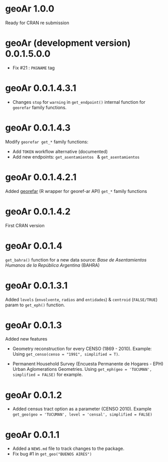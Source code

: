 # geoAr 1.0.0

Ready for CRAN re submission


# geoAr (development version) 0.0.1.5.0.0

- Fix #21 : `PKGNAME` tag


# geoAr 0.0.1.4.3.1

- Changes `stop` for `warning` in `get_endpoint()` internal function for `georefar` family functions. 

# geoAr 0.0.1.4.3

Modify `georefar get_*` family functions:

 - Add  `TOKEN` workflow alternative (documented)
 - Add new endpoints:  `get_asentamientos ` & `get_asentamientos`

# geoAr 0.0.1.4.2.1

Added [georefar](https://github.com/pdelboca/georefar) (R wrapper for georef-ar API) `get_*` family functions 

# geoAr 0.0.1.4.2

First CRAN version

# geoAr 0.0.1.4

`get_bahra()` function for a new data source: _Base de Asentamientos Humanos de la República Argentina_ (BAHRA) 


# geoAr 0.0.1.3.1

Added `levels` (`envolvente`, `radios` and `entidades`) & `centroid` (`FALSE/TRUE`)  param to `get_eph()` function. 


# geoAr 0.0.1.3

Added new features

* Geometry reconstruction for every CENSO (1869 - 2010). Example: Using `get_censo(censo = "1991", simplified = T)`.


* Permanent Household Survey (Encuesta Permanente de Hogares - EPH) Urban Aglomerations Geometries. Using `get_eph(geo = 'TUCUMAN', simplified = FALSE)` for example.

# geoAr 0.0.1.2

* Added census tract option as a parameter (CENSO 2010). Example `get_geo(geo = 'TUCUMAN', level = 'censal', simplified = FALSE)`


# geoAr 0.0.1.1

* Added a `NEWS.md` file to track changes to the package.
* Fix bug #1 in   `get_geo("BUENOS AIRES")`
